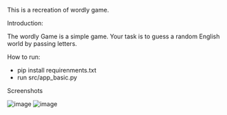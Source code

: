 This is a recreation of wordly game.

Introduction:

The wordly Game is a simple game. 
Your task is to guess a random English world by passing letters.
  
How to run:
- pip install requirenments.txt
- run src/app_basic.py 
  
Screenshots


![image](https://github.com/JKawa/Wordy_game/assets/8983162/878e0aba-fd7b-4f99-a905-d4f9d2adb593)
![image](https://github.com/JKawa/Wordy_game/assets/8983162/083ffa97-47cd-4040-a6c2-8e3d35661807)


